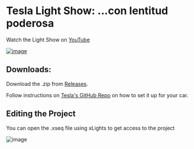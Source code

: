 # Tesla Light Show: ...con lentitud poderosa

Watch the Light Show on [YouTube](https://www.youtube.com/watch?v=PQj05XeC_TQ)

[![image](https://user-images.githubusercontent.com/1343896/167484875-c6e352f2-d0df-456c-8c08-f7ea008402f9.png)](https://www.youtube.com/watch?v=PQj05XeC_TQ)

## Downloads:
Download the .zip from [Releases](https://github.com/Kidsnd274/Tesla-Light-Show-con-lentitud-poderosa/releases).

Follow instructions on [Tesla's GitHub Repo](https://github.com/teslamotors/light-show) on how to set it up for your car.

## Editing the Project
You can open the .xseq file using xLights to get access to the project

![image](https://user-images.githubusercontent.com/1343896/167485115-9471590b-84c8-482f-84a4-c07dfa07b09b.png)

